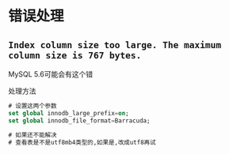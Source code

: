 # 错误处理

## `Index column size too large. The maximum column size is 767 bytes.`

MySQL 5.6可能会有这个错

处理方法

```sql
# 设置这两个参数
set global innodb_large_prefix=on;
set global innodb_file_format=Barracuda;

# 如果还不能解决
# 查看表是不是utf8mb4类型的,如果是,改成utf8再试
```

